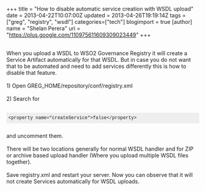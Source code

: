 +++
title = "How to disable automatic service creation with WSDL upload"
date = 2013-04-22T10:07:00Z
updated = 2013-04-26T19:19:14Z
tags = ["greg", "registry", "wsdl"]
categories=["tech"]
blogimport = true 
[author]
	name = "Shelan Perera"
	uri = "https://plus.google.com/110975611609309023449"
+++

<div dir="ltr" style="text-align: left;" trbidi="on"><br />When you upload a WSDL to WSO2 Governance Registry it will create a Service Artifact automatically for that WSDL. But in case you do not want that to be automated and need to add services differently this is how to disable that feature.<br /><br />1) Open GREG_HOME/repository/conf/registry.xml<br /><br />2) Search for&nbsp;<span style="font-family: Courier New, Courier, monospace;"> </span><br /><pre><pre style="background-color: #eeeeee; border: 0px; font-family: Consolas, Menlo, Monaco, 'Lucida Console', 'Liberation Mono', 'DejaVu Sans Mono', 'Bitstream Vera Sans Mono', 'Courier New', monospace, serif; font-size: 14px; line-height: 18px; margin-bottom: 10px; max-height: 600px; overflow: auto; padding: 5px; vertical-align: baseline; width: auto;"><code style="border: 0px; font-family: Consolas, Menlo, Monaco, 'Lucida Console', 'Liberation Mono', 'DejaVu Sans Mono', 'Bitstream Vera Sans Mono', 'Courier New', monospace, serif; margin: 0px; padding: 0px; vertical-align: baseline;">&lt;property name="createService"&gt;false&lt;/property&gt;</code></pre></pre>and uncomment them.<br /><br />There will be two locations generally for normal WSDL handler and for ZIP or archive based upload handler (Where you upload multiple WSDL files together).<br /><br />Save registry.xml and restart your server. Now you can observe that it will not create Services automatically for WSDL uploads.</div>
